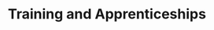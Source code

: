 ---
layout: content
data: education
title: Training and Apprenticeships
isHome: true
link: https://figure.nz/search/?query=pacific%20training&ref=pfnz
---